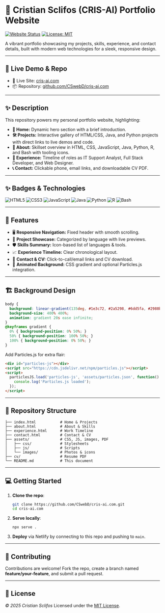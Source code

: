 # 🎨 Cristian Sclifos (CRIS-AI) Portfolio Website

[![Website Status](https://img.shields.io/website-up-down-green-red/https/cris-ai.com.svg)](https://cris-ai.com/) [![License: MIT](https://img.shields.io/badge/License-MIT-yellow.svg)](LICENSE)

A vibrant portfolio showcasing my projects, skills, experience, and contact details, built with modern web technologies for a sleek, responsive design.

---

## 🚀 Live Demo & Repo

* 🔗 Live Site: [cris-ai.com](https://cris-ai.com/)
* 📦 Repository: [github.com/CSwebD/cris-ai.com](https://github.com/CSwebD/cris-ai.com)

---

## ✨ Description

This repository powers my personal portfolio website, highlighting:

* **🎯 Home:** Dynamic hero section with a brief introduction.
* **🛠️ Projects:** Interactive gallery of HTML/CSS, Java, and Python projects with direct links to live demos and code.
* **👤 About:** Skillset overview in HTML, CSS, JavaScript, Java, Python, R, and Bash with tooling icons.
* **📜 Experience:** Timeline of roles as IT Support Analyst, Full Stack Developer, and Web Designer.
* **📞 Contact:** Clickable phone, email links, and downloadable CV PDF.

---

## ✨ Badges & Technologies

![HTML5](https://img.shields.io/badge/-HTML5-E34F26?logo=html5\&logoColor=white) ![CSS3](https://img.shields.io/badge/-CSS3-1572B6?logo=css3) ![JavaScript](https://img.shields.io/badge/-JavaScript-F7DF1E?logo=javascript\&logoColor=black) ![Java](https://img.shields.io/badge/-Java-007396?logo=java\&logoColor=white) ![Python](https://img.shields.io/badge/-Python-3776AB?logo=python\&logoColor=white) ![R](https://img.shields.io/badge/-R-276DC3?logo=r) ![Bash](https://img.shields.io/badge/-Bash-4EAA25?logo=gnu-bash)

---

## 🎨 Features

* 🖥️ **Responsive Navigation:** Fixed header with smooth scrolling.
* 📁 **Project Showcase:** Categorized by language with live previews.
* 🛡️ **Skills Summary:** Icon-based list of languages & tools.
* 📈 **Experience Timeline:** Clear chronological layout.
* 📄 **Contact & CV:** Click-to-call/email links and CV download.
* 🌈 **Animated Background:** CSS gradient and optional Particles.js integration.

---

## 🏗️ Background Design

```css
body {
  background: linear-gradient(135deg, #1e3c72, #2a5298, #6dd5fa, #2980b9);
  background-size: 400% 400%;
  animation: gradient 20s ease infinite;
}
@keyframes gradient {
  0% { background-position: 0% 50%; }
  50% { background-position: 100% 50%; }
  100% { background-position: 0% 50%; }
}
```

Add Particles.js for extra flair:

```html
<div id="particles-js"></div>
<script src="https://cdn.jsdelivr.net/npm/particles.js"></script>
<script>
  particlesJS.load('particles-js', 'assets/particles.json', function() {
    console.log('Particles.js loaded');
  });
</script>
```

---

## 📂 Repository Structure

```plaintext
├── index.html           # Home & Projects
├── about.html           # About & Skills
├── experience.html      # Work Timeline
├── contact.html         # Contact & CV
├── assets/              # CSS, JS, images, PDF
│   ├── css/             # Stylesheets
│   ├── js/              # Scripts
│   └── images/          # Photos & icons
├── cv/                  # Resume PDF
└── README.md            # This document
```

---

## 💻 Getting Started

1. **Clone the repo**:

   ```bash
   git clone https://github.com/CSwebD/cris-ai.com.git
   cd cris-ai.com
   ```
2. **Serve locally**:

   ```bash
   npx serve .
   ```
3. **Deploy** via Netlify by connecting to this repo and pushing to `main`.

---

## 🤝 Contributing

Contributions are welcome! Fork the repo, create a branch named **feature/your-feature**, and submit a pull request.

---

## 📄 License

*© 2025 Cristian Sclifos*
Licensed under the [MIT License](LICENSE).
